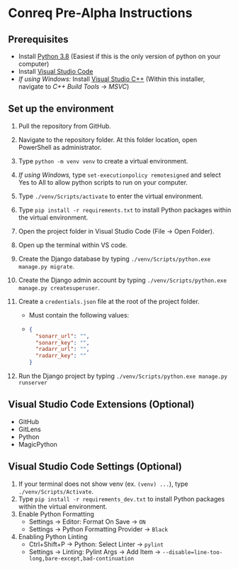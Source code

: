 # Conreq Pre-Alpha Instructions

## Prerequisites

- Install [Python 3.8](https://www.microsoft.com/en-us/p/python-38/9mssztt1n39l#activetab=pivot:overviewtab) (Easiest if this is the only version of python on your computer)
- Install [Visual Studio Code](https://code.visualstudio.com/)
- _If using Windows:_ Install [Visual Studio C++](https://visualstudio.microsoft.com/visual-cpp-build-tools/) (Within this installer, navigate to _C++ Build Tools_ -> _MSVC_)

## Set up the environment

1. Pull the repository from GitHub.
2. Navigate to the repository folder. At this folder location, open PowerShell as administrator.
3. Type `python -m venv venv` to create a virtual environment.
4. _If using Windows,_ type `set-executionpolicy remotesigned` and select Yes to All to allow python scripts to run on your computer.
5. Type `./venv/Scripts/activate` to enter the virtual environment.
6. Type `pip install -r requirements.txt` to install Python packages within the virtual environment.
7. Open the project folder in Visual Studio Code (File -> Open Folder).
8. Open up the terminal within VS code.
9. Create the Django database by typing `./venv/Scripts/python.exe manage.py migrate`.
10. Create the Django admin account by typing `./venv/Scripts/python.exe manage.py createsuperuser`.
11. Create a `credentials.json` file at the root of the project folder.

    - Must contain the following values:
    - ```json
      {
        "sonarr_url": "",
        "sonarr_key": "",
        "radarr_url": "",
        "radarr_key": ""
      }
      ```

12. Run the Django project by typing `./venv/Scripts/python.exe manage.py runserver`

## Visual Studio Code Extensions (Optional)

- GitHub
- GitLens
- Python
- MagicPython

## Visual Studio Code Settings (Optional)

1. If your terminal does not show venv (ex. `(venv) ...`), type `./venv/Scripts/Activate`.
2. Type `pip install -r requirements_dev.txt` to install Python packages within the virtual environment.
3. Enable Python Formatting
   - Settings -> Editor: Format On Save -> `ON`
   - Settings -> Python Formatting Provider -> `Black`
4. Enabling Python Linting
   - Ctrl+Shift+P -> Python: Select Linter -> `pylint`
   - Settings -> Linting: Pylint Args -> Add Item -> `--disable=line-too-long,bare-except,bad-continuation`
